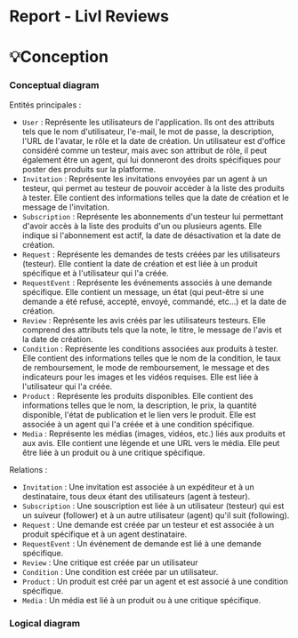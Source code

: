 
# Report - Livl Reviews

# **💡Conception**

### **Conceptual diagram**

Entités principales :

- `User` : Représente les utilisateurs de l'application. Ils ont des attributs tels que le nom d'utilisateur, l'e-mail, le mot de passe, la description, l'URL de l'avatar, le rôle et la date de création. Un utilisateur est d'office considéré comme un testeur, mais avec son attribut de rôle, il peut également être un agent, qui lui donneront des droits spécifiques pour poster des produits sur la platforme.
- `Invitation` : Représente les invitations envoyées par un agent à un testeur, qui permet au testeur de pouvoir accèder à la liste des produits à tester. Elle contient des informations telles que la date de création et le message de l'invitation.
- `Subscription` : Représente les abonnements d'un testeur lui permettant d'avoir accès à la liste des produits d'un ou plusieurs agents. Elle indique si l'abonnement est actif, la date de désactivation et la date de création.
- `Request` : Représente les demandes de tests créées par les utilisateurs (testeur). Elle contient la date de création et est liée à un produit spécifique et à l'utilisateur qui l'a créée.
- `RequestEvent` : Représente les événements associés à une demande spécifique. Elle contient un message, un état (qui peut-être si une demande a été refusé, accepté, envoyé, commandé, etc...) et la date de création.
- `Review` : Représente les avis créés par les utilisateurs testeurs. Elle comprend des attributs tels que la note, le titre, le message de l'avis et la date de création. 
- `Condition` : Représente les conditions associées aux produits à tester. Elle contient des informations telles que le nom de la condition, le taux de remboursement, le mode de remboursement, le message et des indicateurs pour les images et les vidéos requises. Elle est liée à l'utilisateur qui l'a créée.
- `Product` : Représente les produits disponibles. Elle contient des informations telles que le nom, la description, le prix, la quantité disponible, l'état de publication et le lien vers le produit. Elle est associée à un agent qui l'a créée et à une condition spécifique.
- `Media` : Représente les médias (images, vidéos, etc.) liés aux produits et aux avis. Elle contient une légende et une URL vers le média. Elle peut être liée à un produit ou à une critique spécifique.

Relations :

- `Invitation` : Une invitation est associée à un expéditeur et à un destinataire, tous deux étant des utilisateurs (agent à testeur).
- `Subscription` : Une souscription est liée à un utilisateur (testeur) qui est un suiveur (follower) et à un autre utilisateur (agent) qu'il suit (following).
- `Request` : Une demande est créée par un testeur et est associée à un produit spécifique et à un agent destinataire.
- `RequestEvent` : Un événement de demande est lié à une demande spécifique.
- `Review` : Une critique est créée par un utilisateur
- `Condition` : Une condition est créée par un utilisateur.
- `Product` : Un produit est créé par un agent et est associé à une condition spécifique.
- `Media` : Un média est lié à un produit ou à une critique spécifique.

### **Logical diagram**

